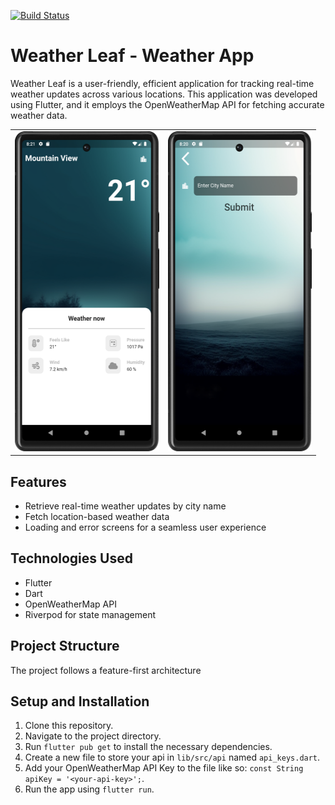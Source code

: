 <a href="https://github.com/Ayman-tron/weatherLeaf/actions"><img src="https://github.com/Ayman-tron/weatherLeaf/workflows/test-my-app/badge.svg" alt="Build Status"></a>
# Weather Leaf - Weather App

Weather Leaf is a user-friendly, efficient application for tracking real-time weather updates across various locations. 
This application was developed using Flutter, and it employs the OpenWeatherMap API for fetching accurate weather data.

<table>
  <tr>
    <td>
      <img src="assets/images/home_screen.png" width="230.5" height= "512">
    </td>
    <td>
      <img src="assets/images/city_screen.png" width="230.5" height= "512">
    </td>
  </tr>

</table>

## Features
- Retrieve real-time weather updates by city name
- Fetch location-based weather data
- Loading and error screens for a seamless user experience

## Technologies Used
- Flutter
- Dart
- OpenWeatherMap API
- Riverpod for state management

## Project Structure
The project follows a feature-first architecture


## Setup and Installation
1. Clone this repository.
2. Navigate to the project directory.
3. Run `flutter pub get` to install the necessary dependencies.
4. Create a new file to store your api in `lib/src/api` named `api_keys.dart`.
5. Add your OpenWeatherMap API Key to the file like so: `const String apiKey = '<your-api-key>';`.
6. Run the app using `flutter run`.

